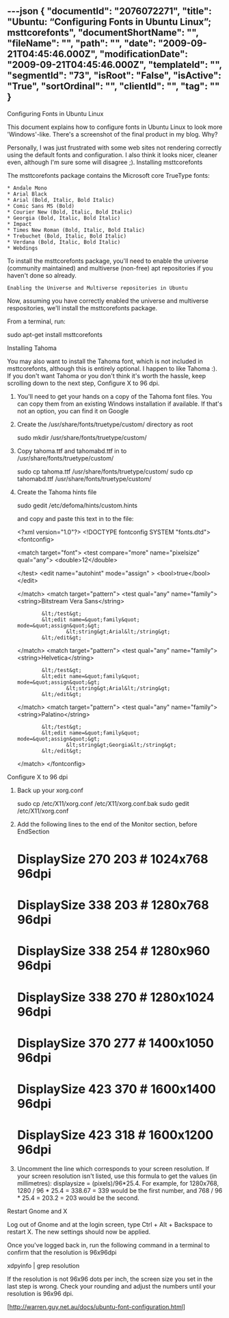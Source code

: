 ---json
{
  "documentId": "2076072271",
  "title": "Ubuntu: “Configuring Fonts in Ubuntu Linux”; msttcorefonts",
  "documentShortName": "",
  "fileName": "",
  "path": "",
  "date": "2009-09-21T04:45:46.000Z",
  "modificationDate": "2009-09-21T04:45:46.000Z",
  "templateId": "",
  "segmentId": "73",
  "isRoot": "False",
  "isActive": "True",
  "sortOrdinal": "",
  "clientId": "",
  "tag": ""
}
---

Configuring Fonts in Ubuntu Linux

This document explains how to configure fonts in Ubuntu Linux to look more 'Windows'-like. There's a screenshot of the final product in my blog.
Why?

Personally, I was just frustrated with some web sites not rendering correctly using the default fonts and configuration. I also think it looks nicer, cleaner even, although I'm sure some will disagree ;).
Installing msttcorefonts

The msttcorefonts package contains the Microsoft core TrueType fonts:

    * Andale Mono
    * Arial Black
    * Arial (Bold, Italic, Bold Italic)
    * Comic Sans MS (Bold)
    * Courier New (Bold, Italic, Bold Italic)
    * Georgia (Bold, Italic, Bold Italic)
    * Impact
    * Times New Roman (Bold, Italic, Bold Italic)
    * Trebuchet (Bold, Italic, Bold Italic)
    * Verdana (Bold, Italic, Bold Italic)
    * Webdings

To install the msttcorefonts package, you'll need to enable the universe (community maintained) and multiverse (non-free) apt repositories if you haven't done so already.

    Enabling the Universe and Multiverse repositories in Ubuntu

Now, assuming you have correctly enabled the universe and multiverse respositories, we'll install the msttcorefonts package.

From a terminal, run:

sudo apt-get install msttcorefonts

Installing Tahoma

You may also want to install the Tahoma font, which is not included in msttcorefonts, although this is entirely optional. I happen to like Tahoma :). If you don't want Tahoma or you don't think it's worth the hassle, keep scrolling down to the next step, Configure X to 96 dpi.

   1. You'll need to get your hands on a copy of the Tahoma font files. You can copy them from an existing Windows installation if available. If that's not an option, you can find it on Google
   2. Create the /usr/share/fonts/truetype/custom/ directory as root

      sudo mkdir /usr/share/fonts/truetype/custom/

   3. Copy tahoma.ttf and tahomabd.ttf in to /usr/share/fonts/truetype/custom/

      sudo cp tahoma.ttf /usr/share/fonts/truetype/custom/
      sudo cp tahomabd.ttf /usr/share/fonts/truetype/custom/


   4. Create the Tahoma hints file

      sudo gedit /etc/defoma/hints/custom.hints

      and copy and paste this text in to the file:

      &lt;?xml version=&quot;1.0&quot;?&gt;
      &lt;!DOCTYPE fontconfig SYSTEM &quot;fonts.dtd&quot;&gt;
      &lt;fontconfig&gt;

      &lt;match target=&quot;font&quot;&gt;
       &lt;test compare=&quot;more&quot; name=&quot;pixelsize&quot; qual=&quot;any&quot;&gt;
        &lt;double&gt;12&lt;/double&gt;

       &lt;/test&gt;
       &lt;edit name=&quot;autohint&quot; mode=&quot;assign&quot; &gt;
        &lt;bool&gt;true&lt;/bool&gt;
       &lt;/edit&gt;

      &lt;/match&gt;
      &lt;match target=&quot;pattern&quot;&gt;
                  &lt;test qual=&quot;any&quot; name=&quot;family&quot;&gt;
                          &lt;string&gt;Bitstream Vera Sans&lt;/string&gt;

                  &lt;/test&gt;
                  &lt;edit name=&quot;family&quot; mode=&quot;assign&quot;&gt;
                          &lt;string&gt;Arial&lt;/string&gt;
                  &lt;/edit&gt;

      &lt;/match&gt;
          &lt;match target=&quot;pattern&quot;&gt;
                  &lt;test qual=&quot;any&quot; name=&quot;family&quot;&gt;
                          &lt;string&gt;Helvetica&lt;/string&gt;

                  &lt;/test&gt;
                  &lt;edit name=&quot;family&quot; mode=&quot;assign&quot;&gt;
                          &lt;string&gt;Arial&lt;/string&gt;
                  &lt;/edit&gt;

      &lt;/match&gt;
      &lt;match target=&quot;pattern&quot;&gt;
                  &lt;test qual=&quot;any&quot; name=&quot;family&quot;&gt;
                          &lt;string&gt;Palatino&lt;/string&gt;

                  &lt;/test&gt;
                  &lt;edit name=&quot;family&quot; mode=&quot;assign&quot;&gt;
                          &lt;string&gt;Georgia&lt;/string&gt;
                  &lt;/edit&gt;

      &lt;/match&gt;
      &lt;/fontconfig&gt;

Configure X to 96 dpi

   1. Back up your xorg.conf

      sudo cp /etc/X11/xorg.conf /etc/X11/xorg.conf.bak
      sudo gedit /etc/X11/xorg.conf

   2. Add the following lines to the end of the Monitor section, before EndSection

      #	DisplaySize	270	203	# 1024x768 96dpi
      #	DisplaySize	338	203	# 1280x768 96dpi
      #	DisplaySize	338	254	# 1280x960 96dpi
      #	DisplaySize	338	270	# 1280x1024 96dpi
      #	DisplaySize	370	277	# 1400x1050 96dpi
      #	DisplaySize	423	370	# 1600x1400 96dpi
      #	DisplaySize	423	318	# 1600x1200 96dpi

   3. Uncomment the line which corresponds to your screen resolution. If your screen resolution isn't listed, use this formula to get the values (in millimetres): displaysize = (pixels)/96*25.4. For example, for 1280x768, 1280 / 96 * 25.4 = 338.67 = 339 would be the first number, and 768 / 96 * 25.4 = 203.2 = 203 would be the second.

Restart Gnome and X

Log out of Gnome and at the login screen, type Ctrl + Alt + Backspace to restart X. The new settings should now be applied.

Once you've logged back in, run the following command in a terminal to confirm that the resolution is 96x96dpi

xdpyinfo | grep resolution

If the resolution is not 96x96 dots per inch, the screen size you set in the last step is wrong. Check your rounding and adjust the numbers until your resolution is 96x96 dpi.

[http://warren.guy.net.au/docs/ubuntu-font-configuration.html]
